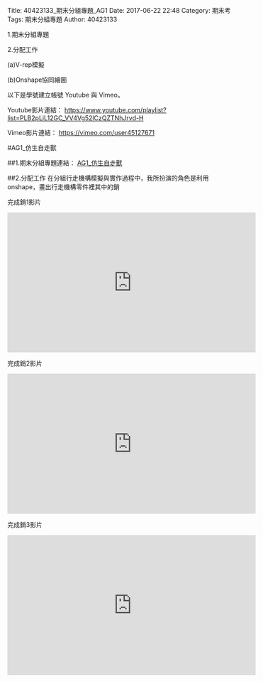Title: 40423133_期末分組專題_AG1
Date: 2017-06-22 22:48
Category: 期末考
Tags: 期末分組專題
Author: 40423133

1.期末分組專題

2.分配工作

(a)V-rep模擬

(b)Onshape協同繪圖


<!-- PELICAN_END_SUMMARY -->

以下是學號建立帳號 Youtube 與 Vimeo。

Youtube影片連結：
<a href="https://www.youtube.com/playlist?list=PLB2pLiL12GC_VV4Vg52lCzQZTNhJrvd-H">https://www.youtube.com/playlist?list=PLB2pLiL12GC_VV4Vg52lCzQZTNhJrvd-H</a>

Vimeo影片連結：
<a href="https://vimeo.com/user45127671">https://vimeo.com/user45127671</a>

#AG1_仿生自走獸

##1.期末分組專題連結：
<a href="https://40423105.github.io/2017springcd_hw/blog/qi-mo-fen-zu-zhuan-ti-ag1_fang-sheng-zi-zou-shou.html">AG1_仿生自走獸</a>

##2.分配工作
在分組行走機構模擬與實作過程中，我所扮演的角色是利用onshape，畫出行走機構零件裡其中的銷



完成銷1影片

<iframe width="560" height="315" src="https://www.youtube.com/embed/Fy3zrIMpkk8" frameborder="0" allowfullscreen></iframe>

完成銷2影片

<iframe width="560" height="315" src="https://www.youtube.com/embed/MTojSUhHDZ8" frameborder="0" allowfullscreen></iframe>

完成銷3影片

<iframe width="560" height="315" src="https://www.youtube.com/embed/rxU7l9mUy8Q" frameborder="0" allowfullscreen></iframe>




